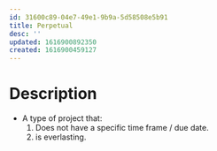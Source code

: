 ```yaml
---
id: 31600c89-04e7-49e1-9b9a-5d58508e5b91
title: Perpetual
desc: ''
updated: 1616900892350
created: 1616900459127
---
```


# Description
- A type of project that: 
    1. Does not have a specific time frame / due date.
    2. is everlasting.
